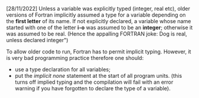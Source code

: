 [28/11/2022]
Unless a variable was explicitly typed (integer, real etc), older versions of Fortran implicitly assumed a type for a variable depending on the **first letter** of its name. If not explicitly declared, a variable whose name started with one of the letter **i-o** was assumed to be an **integer**; otherwise it was assumed to be real. (Hence the appalling FORTRAN joke: Dog is real, unless declared integer")

To allow older code to run, Fortran has to permit implicit typing. However, it is very bad programming practice therefore one should:
- use a type declaration for all variables;
- put the *implicit none* statement at the start of all program units. (this turns off implied typing and the compilation will fail with an error warning if you have forgotten to declare the type of a variable).